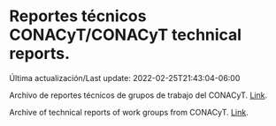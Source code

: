 # Reportes técnicos CONACyT/CONACyT technical reports.

Última actualización/Last update: 2022-02-25T21:43:04-06:00

Archivo de reportes técnicos de grupos de trabajo del CONACyT. [Link](https://salud.conacyt.mx/coronavirus/investigacion/productos/).

Archive of technical reports of work groups from CONACyT. [Link](https://salud.conacyt.mx/coronavirus/investigacion/productos/).

